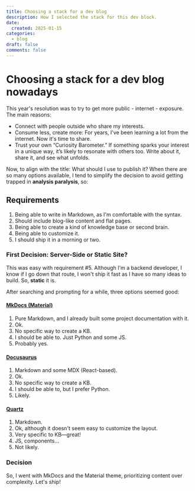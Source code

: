 ```yaml
---
title: Choosing a stack for a dev blog
description: How I selected the stack for this dev block.
date:
  created: 2025-01-15
categories:
  - blog
draft: false
comments: false
---
```


# Choosing a stack for a dev blog nowadays

This year's resolution was to try to get more public - internet - exposure. The main reasons:

- Connect with people outside who share my interests.
- Consume less, create more: For years, I've been learning a lot from the internet. Now it's time to share.
- Trust your own “Curiosity Barometer.” If something sparks your interest in a unique way, it’s likely to resonate with others too. Write about it, share it, and see what unfolds.


Now, to align with the title: What should I use to publish it? When there are so many options available, I tend to simplify the decision to avoid getting trapped in **analysis paralysis**, so:

<!-- more -->

## Requirements

1. Being able to write in Markdown, as I'm comfortable with the syntax.
2. Should include blog-like content and flat pages.
3. Being able to create a kind of knowledge base or second brain.
4. Being able to customize it.
5. I should ship it in a morning or two.

### First Decision: Server-Side or Static Site?

This was easy with requirement #5. Although I'm a backend developer, I know if I go down that route, I won't ship it fast as I have so many ideas to build. So, **static** it is.

After searching and prompting for a while, three options seemed good:

#### [MkDocs (Material)](https://squidfunk.github.io/mkdocs-material/)

1. Pure Markdown, and I already built some project documentation with it.
2. Ok.
3. No specific way to create a KB.
4. I should be able to. Just Python and some JS.
5. Probably yes.

#### [Docusaurus](https://docusaurus.io/)

1. Markdown and some MDX (React-based).
2. Ok.
3. No specific way to create a KB.
4. I should be able to, but I prefer Python.
5. Likely.

#### [Quartz](https://quartz.jzhao.xyz/)

1. Markdown.
2. Ok, although it doesn't seem easy to customize the layout.
3. Very specific to KB—great!
4. JS, components…
5. Not likely.

### Decision

So, I went with MkDocs and the Material theme, prioritizing content over complexity. Let's ship!